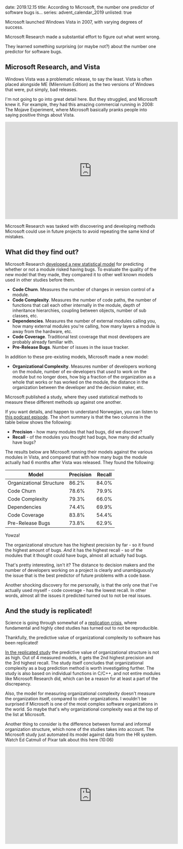 date: 2019.12.15
title: According to Microsoft, the number one predictor of software bugs is...
series: advent_calendar_2019
unlisted: true

Microsoft launched Windows Vista in 2007, with varying degrees of success.

Microsoft Research made a substantial effort to figure out what went wrong.

They learned something surprising (or maybe not?) about the number one predictor for software bugs.

## Microsoft Research, and Vista

Windows Vista was a problematic release, to say the least. Vista is often placed alongside ME (Milennium Edition) as the two versions of Windows that were, put simply, bad releases.

I'm not going to go into great detail here. But they struggled, and Microsoft knew it. For example, they had this amazing commercial running in 2008: The Mojave Experiment, where Microsoft basically pranks people into saying positive things about Vista.

<iframe width="560" height="315" src="https://www.youtube.com/embed/ihorvo2tEuA" frameborder="0" allow="accelerometer; autoplay; encrypted-media; gyroscope; picture-in-picture" allowfullscreen></iframe>

Microsoft Research was tasked with discovering and developing methods Microsoft could use in future projects to avoid repeating the same kind of mistakes.

## What did they find out?

Microsoft Research [developed a new statistical model](https://www.microsoft.com/en-us/research/publication/the-influence-of-organizational-structure-on-software-quality-an-empirical-case-study/) for predicting whether or not a module risked having bugs. To evaluate the quality of the new model that they made, they compared it to other well known models used in other studies before them.

* **Code Churn**. Measures the number of changes in version control of a module.
* **Code Complexity**. Measures the number of code paths, the number of functions that call each other internally in the module, depth of inheritance hierarchies, coupling between objects, number of sub classes, etc.
* **Dependencies**. Measures the number of external modules calling you, how many external modules you're calling, how many layers a module is away from the hardware, etc.
* **Code Coverage**. Traditional test coverage that most developers are probably already familiar with.
* **Pre-Release Bugs**. Number of issues in the issue tracker.

In addition to these pre-existing models, Microsoft made a new model:

* **Organizational Complexity**. Measures number of developers workong on the module, number of ex-developers that _used_ to work on the module but no longer does, how big a fraction of the organization as a whole that works or has worked on the module, the distance in the organization between the developer and the decision maker, etc.

Microsoft published a study, where they used statistical methods to measure these different methods up against one another.

If you want details, and happen to understand Norwegian, you can listen to [this podcast episode](https://utviklingslandet.no/ep/2019-05-08/). The short summary is that the two columns in the table below shows the following:

* **Precision** - how many modules that had bugs, did we discover?
* **Recall** - of the modules you thought had bugs, how many did actually have bugs?

The results below are Microsoft running their models against the various modules in Vista, and compared that with how many bugs the module actually had 6 months after Vista was released. They found the following:


| Model                    | Precision | Recall |
| -------------------------|-----------|--------|
| Organizational Structure | 86.2%     | 84.0%  |
| Code Churn               | 78.6%     | 79.9%  |
| Code Complexity          | 79.3%     | 66.0%  |
| Dependencies             | 74.4%     | 69.9%  |
| Code Coverage            | 83.8%     | 54.4%  |
| Pre-Release Bugs         | 73.8%     | 62.9%  |

Yowza!

The organizational structure has the highest precision by far - so it found the highest amount of bugs. _And_ it has the highest recall - so of the modules that it thought could have bugs, almost all actually had bugs.

That's pretty interesting, isn't it? The distance to decision makers and the number of developers working on a project is clearly and unambiguously the issue that is the best predictor of future problems with a code base.

Another shocking discovery for me personally, is that the only one that I've actually used myself - code coverage - has the lowest recall. In other words, almost all the issues it predicted turned out to not be real issues.

## And the study is replicated!

Science is going through somewhat of a [replication crisis](https://en.wikipedia.org/wiki/Replication_crisis), where fundamental and highly cited studies has turned out to not be reproducible. 

Thankfully, the predictive value of organizational complexity to software has been replicated!

[In the replicated study](http://www.scs.ryerson.ca/~avm/dat/manuscripts/ICSE_2015.pdf) the predictive value of organizational structure is not as high. Out of 4 measured models, it gets the 2nd highest precision and the 3rd highest recall. The study itself concludes that organizational complexity as a bug prediction method is worth investigating further. The study is also based on individual functions in C/C++, and not entire modules like Microsoft Research did, which can be a reason for at least a part of the discrepancy.

Also, the model for measuring organizational complexity doesn't measure the organization itself, compared to other organizations. I wouldn't be surprised if Microsoft is one of the most complex software organizations in the world. So maybe that's why organizational complexity was at the top of the list at Microsoft.

Another thing to consider is the difference between formal and informal organization structure, which none of the studies takes into account. The Microsoft study just automated its model against data from the HR system. Watch Ed Catmull of Pixar talk about this here (10:06)

<iframe width="560" height="315" src="https://www.youtube.com/embed/k2h2lvhzMDc?start=606" frameborder="0" allow="accelerometer; autoplay; encrypted-media; gyroscope; picture-in-picture" allowfullscreen></iframe>
